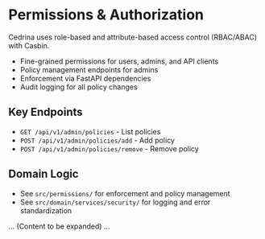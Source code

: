 # Permissions & Authorization

Cedrina uses role-based and attribute-based access control (RBAC/ABAC) with Casbin.

- Fine-grained permissions for users, admins, and API clients
- Policy management endpoints for admins
- Enforcement via FastAPI dependencies
- Audit logging for all policy changes

## Key Endpoints
- `GET /api/v1/admin/policies` - List policies
- `POST /api/v1/admin/policies/add` - Add policy
- `POST /api/v1/admin/policies/remove` - Remove policy

## Domain Logic
- See `src/permissions/` for enforcement and policy management
- See `src/domain/services/security/` for logging and error standardization

... (Content to be expanded) ... 